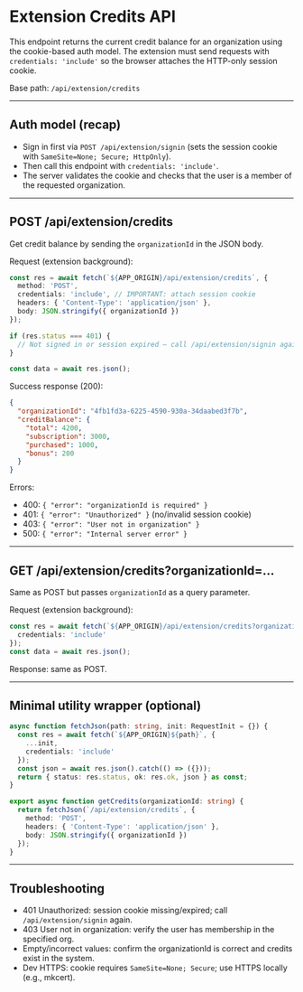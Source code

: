 # Extension Credits API

This endpoint returns the current credit balance for an organization using the cookie-based auth model. The extension must send requests with `credentials: 'include'` so the browser attaches the HTTP-only session cookie.

Base path: `/api/extension/credits`

---

## Auth model (recap)
- Sign in first via `POST /api/extension/signin` (sets the session cookie with `SameSite=None; Secure; HttpOnly`).
- Then call this endpoint with `credentials: 'include'`.
- The server validates the cookie and checks that the user is a member of the requested organization.

---

## POST /api/extension/credits

Get credit balance by sending the `organizationId` in the JSON body.

Request (extension background):
```ts
const res = await fetch(`${APP_ORIGIN}/api/extension/credits`, {
  method: 'POST',
  credentials: 'include', // IMPORTANT: attach session cookie
  headers: { 'Content-Type': 'application/json' },
  body: JSON.stringify({ organizationId })
});

if (res.status === 401) {
  // Not signed in or session expired — call /api/extension/signin again
}

const data = await res.json();
```

Success response (200):
```json
{
  "organizationId": "4fb1fd3a-6225-4590-930a-34daabed3f7b",
  "creditBalance": {
    "total": 4200,
    "subscription": 3000,
    "purchased": 1000,
    "bonus": 200
  }
}
```

Errors:
- 400: `{ "error": "organizationId is required" }`
- 401: `{ "error": "Unauthorized" }` (no/invalid session cookie)
- 403: `{ "error": "User not in organization" }`
- 500: `{ "error": "Internal server error" }`

---

## GET /api/extension/credits?organizationId=...

Same as POST but passes `organizationId` as a query parameter.

Request (extension background):
```ts
const res = await fetch(`${APP_ORIGIN}/api/extension/credits?organizationId=${encodeURIComponent(organizationId)}` , {
  credentials: 'include'
});
const data = await res.json();
```

Response: same as POST.

---

## Minimal utility wrapper (optional)

```ts
async function fetchJson(path: string, init: RequestInit = {}) {
  const res = await fetch(`${APP_ORIGIN}${path}`, {
    ...init,
    credentials: 'include'
  });
  const json = await res.json().catch(() => ({}));
  return { status: res.status, ok: res.ok, json } as const;
}

export async function getCredits(organizationId: string) {
  return fetchJson(`/api/extension/credits`, {
    method: 'POST',
    headers: { 'Content-Type': 'application/json' },
    body: JSON.stringify({ organizationId })
  });
}
```

---

## Troubleshooting
- 401 Unauthorized: session cookie missing/expired; call `/api/extension/signin` again.
- 403 User not in organization: verify the user has membership in the specified org.
- Empty/incorrect values: confirm the organizationId is correct and credits exist in the system.
- Dev HTTPS: cookie requires `SameSite=None; Secure`; use HTTPS locally (e.g., mkcert).
